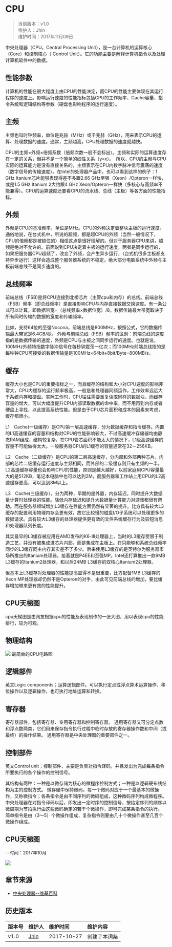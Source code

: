 # CPU
>当前版本：v1.0  
>维护人：Jhin  
>维护时间：2017年11月09日

中央处理器（CPU，Central Processing Unit），是一台计算机的运算核心（Core）和控制核心（ Control Unit）。它的功能主要是解释计算机指令以及处理计算机软件中的数据。
## 性能参数
计算机的性能在很大程度上由CPU的性能决定，而CPU的性能主要体现在其运行程序的速度上。影响运行速度的性能指标包括CPU的工作频率、Cache容量、指令系统和逻辑结构等参数（硬盘也影响程序的运行速度）。
## 主频
主频也叫时钟频率，单位是兆赫（MHz）或千兆赫（GHz），用来表示CPU的运算、处理数据的速度。通常，主频越高，CPU处理数据的速度就越快。

CPU的主频=外频×倍频系数（倍频次数一般不会标出）。主频和实际的运算速度存在一定的关系，但并不是一个简单的线性关系（y=x）。　所以，CPU的主频与CPU实际的运算能力是没有直接关系的，主频表示在CPU内数字脉冲信号震荡的速度（数字信号的传输速度）。在Intel的处理器产品中，也可以看到这样的例子：1 GHz Itanium芯片能够表现得差不多跟2.66 GHz至强（Xeon）/Opteron一样快，或是1.5 GHz Itanium 2大约跟4 GHz Xeon/Opteron一样快（多核心与高频率不能兼得）。CPU的运算速度还要看CPU的流水线、总线（主板）等各方面的性能指标。
## 外频
外频是CPU的基准频率，单位是MHz。CPU的外频决定着整块主板的运行速度。通俗地说，在台式机中，所说的超频，都是超CPU的外频（当然一般情况下，CPU的倍频都是被锁住的）相信这点是很好理解的。但对于服务器CPU来讲，超频是绝对不允许的。前面说到CPU决定着主板的运行速度，两者是同步运行的，如果把服务器CPU超频了，改变了外频，会产生异步运行，（台式机很多主板都支持异步运行）这样会造成整个服务器系统的不稳定。绝大部分电脑系统中外频与主板前端总线不是同步速度的。
## 总线频率
前端总线（FSB)是将CPU连接到北桥芯片（主管cpu和内存）的总线。前端总线（FSB）频率（即总线频率）是直接影响CPU与内存直接数据交换速度。有一条公式可以计算，即数据带宽=（总线频率×数据位宽）/8，数据传输最大带宽取决于所有同时传输的数据的宽度和传输频率。

比如，支持64位的至强Nocona，前端总线是800MHz，按照公式，它的数据传输最大带宽是6.4GB/秒。
外频与前端总线（FSB）频率的区别：前端总线的速度指的是数据传输的速度，外频是CPU与主板之间同步运行的速度。也就是说，100MHz外频特指数字脉冲信号在每秒钟震荡一亿次；而100MHz前端总线指的是每秒钟CPU可接受的数据传输量是100MHz×64bit÷8bit/Byte=800MB/s。
## 缓存
缓存大小也是CPU的重要指标之一，而且缓存的结构和大小对CPU速度的影响非常大，CPU内缓存的运行频率极高，一般是和处理器同频运作，工作效率远远大于系统内存和硬盘。实际工作时，CPU往往需要重复读取同样的数据块，而缓存容量的增大，可以大幅度提升CPU内部读取数据的命中率，而不用再到内存或者硬盘上寻找，以此提高系统性能。但是由于CPU芯片面积和成本的因素来考虑，缓存都很小。

L1　Cache(一级缓存）是CPU第一层高速缓存，分为数据缓存和指令缓存。内置的L1高速缓存的容量和结构对CPU的性能影响较大，不过高速缓冲存储器均由静态RAM组成，结构较复杂，在CPU管芯面积不能太大的情况下，L1级高速缓存的容量不可能做得太大。一般服务器CPU的L1缓存的容量通常在32－256KB。

L2　Cache（二级缓存）是CPU的第二层高速缓存，分内部和外部两种芯片。内部的芯片二级缓存运行速度与主频相同，而外部的二级缓存则只有主频的一半。L2高速缓存容量也会影响CPU的性能，原则是越大越好，以前家庭用CPU容量最大的是512KB，笔记本电脑中也可以达到2M，而服务器和工作站上用CPU的L2高速缓存更高，可以达到8M以上。

L3　Cache(三级缓存），分为两种，早期的是外置，内存延迟，同时提升大数据量计算时处理器的性能。降低内存延迟和提升大数据量计算能力对游戏都很有帮助。而在服务器领域增加L3缓存在性能方面仍然有显著的提升。比方具有较大L3缓存的配置利用物理内存会更有效，故它比较慢的磁盘I/O子系统可以处理更多的数据请求。具有较大L3缓存的处理器提供更有效的文件系统缓存行为及较短消息和处理器队列长度。

其实最早的L3缓存被应用在AMD发布的K6-III处理器上，当时的L3缓存受限于制造工艺，并没有被集成进芯片内部，而是集成在主板上。在只能够和系统总线频率同步的L3缓存同主内存其实差不了多少。后来使用L3缓存的是英特尔为服务器市场所推出的Itanium处理器。接着就是P4EE和至强MP。Intel还打算推出一款9MB L3缓存的Itanium2处理器，和以后24MB L3缓存的双核心Itanium2处理器。

但基本上L3缓存对处理器的性能提高显得不是很重要，比方配备1MB L3缓存的Xeon MP处理器却仍然不是Opteron的对手，由此可见前端总线的增加，要比缓存增加带来更有效的性能提升。
## CPU天梯图
cpu天梯图是由网友根据cpu的性能及表现制作的一张大图，用以表现cpu的性能排行，较为可观。
## 物理结构
![](/wiki/image/cpu-3.jpg)
最简单的CPU电路图
## 逻辑部件
英文Logic components；运算逻辑部件。可以执行定点或浮点算术运算操作、移位操作以及逻辑操作，也可执行地址运算和转换。
## 寄存器
寄存器部件，包括寄存器、专用寄存器和控制寄存器。 通用寄存器又可分定点数和浮点数两类，它们用来保存指令执行过程中临时存放的寄存器操作数和中间（或最终）的操作结果。 通用寄存器是中央处理器的重要部件之一。
## 控制部件
英文Control unit；控制部件，主要是负责对指令译码，并且发出为完成每条指令所要执行的各个操作的控制信号。

其结构有两种：一种是以微存储为核心的微程序控制方式；一种是以逻辑硬布线结构为主的控制方式。
微存储中保持微码，每一个微码对应于一个最基本的微操作，又称微指令；各条指令是由不同序列的微码组成，这种微码序列构成微程序。中央处理器在对指令译码以后，即发出一定时序的控制信号，按给定序列的顺序以微周期为节拍执行由这些微码确定的若干个微操作，即可完成某条指令的执行。  
简单指令是由（3～5）个微操作组成，复杂指令则要由几十个微操作甚至几百个微操作组成。
## CPU天梯图
--时间：2017年10月

![](/wiki/image/cpu-list.jpg)
## 章节来源
+ [中央处理器--维基百科](https://zh.wikipedia.org/wiki/%E4%B8%AD%E5%A4%AE%E5%A4%84%E7%90%86%E5%99%A8)

## 历史版本

| 版本号 | 维护人 |维护时间 |维护内容|
| :- | :- | :-| :- |
| v1.0 | [Jhin](http://blog.link-lin.cn) |2017-10-27|创建了本词条|

